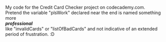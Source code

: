 My code for the Credit Card Checker project on codecademy.com.  
Pretend the variable "plsWork" declared near the end is named something more  
***professional***       
like "invalidCards" or "listOfBadCards" and not indicative of an extended period of frustration. :D  

